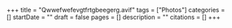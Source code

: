 +++
title = "Qwwefwefevgtfrtgbeegerg.avif"
tags = ["Photos"]
categories = []
startDate = ""
draft = false
pages = []
description = ""
citations = []
+++
